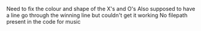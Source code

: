 Need to fix the colour and shape of the X's and O's 
Also supposed to have a line go through the winning line but couldn't get it working 
No filepath present in the code for music 
